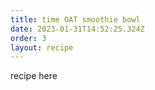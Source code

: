 ```yaml
---
title: time OAT smoothie bowl
date: 2023-01-31T14:52:25.324Z
order: 3
layout: recipe
---
```

recipe here